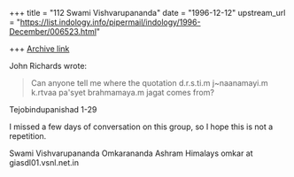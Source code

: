 +++
title = "112 Swami Vishvarupananda"
date = "1996-12-12"
upstream_url = "https://list.indology.info/pipermail/indology/1996-December/006523.html"

+++
[Archive link](https://list.indology.info/pipermail/indology/1996-December/006523.html)

John Richards wrote:

>Can anyone tell me where the quotation
>d.r.s.ti.m j~naanamayi.m k.rtvaa pa'syet brahmamaya.m jagat
>comes from?

Tejobindupanishad 1-29


I missed a few days of conversation on this group, so I hope this is not a
repetition.

Swami Vishvarupananda
Omkarananda Ashram Himalays
omkar at giasdl01.vsnl.net.in





